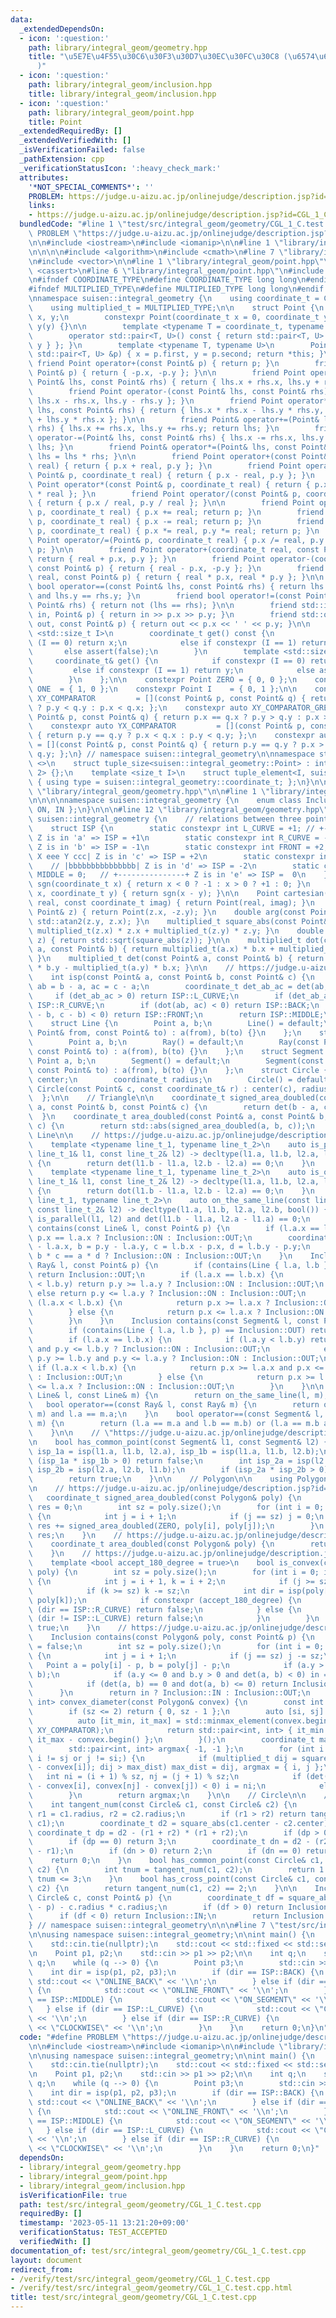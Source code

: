 ```yaml
---
data:
  _extendedDependsOn:
  - icon: ':question:'
    path: library/integral_geom/geometry.hpp
    title: "\u5E7E\u4F55\u30C6\u30F3\u30D7\u30EC\u30FC\u30C8 (\u6574\u6570\u5EA7\u6A19\
      )"
  - icon: ':question:'
    path: library/integral_geom/inclusion.hpp
    title: library/integral_geom/inclusion.hpp
  - icon: ':question:'
    path: library/integral_geom/point.hpp
    title: Point
  _extendedRequiredBy: []
  _extendedVerifiedWith: []
  _isVerificationFailed: false
  _pathExtension: cpp
  _verificationStatusIcon: ':heavy_check_mark:'
  attributes:
    '*NOT_SPECIAL_COMMENTS*': ''
    PROBLEM: https://judge.u-aizu.ac.jp/onlinejudge/description.jsp?id=CGL_1_C
    links:
    - https://judge.u-aizu.ac.jp/onlinejudge/description.jsp?id=CGL_1_C
  bundledCode: "#line 1 \"test/src/integral_geom/geometry/CGL_1_C.test.cpp\"\n#define\
    \ PROBLEM \"https://judge.u-aizu.ac.jp/onlinejudge/description.jsp?id=CGL_1_C\"\
    \n\n#include <iostream>\n#include <iomanip>\n\n#line 1 \"library/integral_geom/geometry.hpp\"\
    \n\n\n\n#include <algorithm>\n#include <cmath>\n#line 7 \"library/integral_geom/geometry.hpp\"\
    \n#include <vector>\n\n#line 1 \"library/integral_geom/point.hpp\"\n\n\n\n#include\
    \ <cassert>\n#line 6 \"library/integral_geom/point.hpp\"\n#include <utility>\n\
    \n#ifndef COORDINATE_TYPE\n#define COORDINATE_TYPE long long\n#endif // COORDINATE_TYPE\n\
    #ifndef MULTIPLIED_TYPE\n#define MULTIPLIED_TYPE long long\n#endif // MULTIPLIED_TYPE\n\
    \nnamespace suisen::integral_geometry {\n    using coordinate_t = COORDINATE_TYPE;\n\
    \    using multiplied_t = MULTIPLIED_TYPE;\n\n    struct Point {\n        coordinate_t\
    \ x, y;\n        constexpr Point(coordinate_t x = 0, coordinate_t y = 0) : x(x),\
    \ y(y) {}\n\n        template <typename T = coordinate_t, typename U = coordinate_t>\n\
    \        operator std::pair<T, U>() const { return std::pair<T, U> { T{ x }, U{\
    \ y } }; }\n        template <typename T, typename U>\n        Point& operator=(const\
    \ std::pair<T, U> &p) { x = p.first, y = p.second; return *this; }\n\n       \
    \ friend Point operator+(const Point& p) { return p; }\n        friend Point operator-(const\
    \ Point& p) { return { -p.x, -p.y }; }\n\n        friend Point operator+(const\
    \ Point& lhs, const Point& rhs) { return { lhs.x + rhs.x, lhs.y + rhs.y }; }\n\
    \        friend Point operator-(const Point& lhs, const Point& rhs) { return {\
    \ lhs.x - rhs.x, lhs.y - rhs.y }; }\n        friend Point operator*(const Point&\
    \ lhs, const Point& rhs) { return { lhs.x * rhs.x - lhs.y * rhs.y, lhs.x * rhs.y\
    \ + lhs.y * rhs.x }; }\n\n        friend Point& operator+=(Point& lhs, const Point&\
    \ rhs) { lhs.x += rhs.x, lhs.y += rhs.y; return lhs; }\n        friend Point&\
    \ operator-=(Point& lhs, const Point& rhs) { lhs.x -= rhs.x, lhs.y -= rhs.y; return\
    \ lhs; }\n        friend Point& operator*=(Point& lhs, const Point& rhs) { return\
    \ lhs = lhs * rhs; }\n\n        friend Point operator+(const Point& p, coordinate_t\
    \ real) { return { p.x + real, p.y }; }\n        friend Point operator-(const\
    \ Point& p, coordinate_t real) { return { p.x - real, p.y }; }\n        friend\
    \ Point operator*(const Point& p, coordinate_t real) { return { p.x * real, p.y\
    \ * real }; }\n        friend Point operator/(const Point& p, coordinate_t real)\
    \ { return { p.x / real, p.y / real }; }\n\n        friend Point operator+=(Point&\
    \ p, coordinate_t real) { p.x += real; return p; }\n        friend Point operator-=(Point&\
    \ p, coordinate_t real) { p.x -= real; return p; }\n        friend Point operator*=(Point&\
    \ p, coordinate_t real) { p.x *= real, p.y *= real; return p; }\n        friend\
    \ Point operator/=(Point& p, coordinate_t real) { p.x /= real, p.y /= real; return\
    \ p; }\n\n        friend Point operator+(coordinate_t real, const Point& p) {\
    \ return { real + p.x, p.y }; }\n        friend Point operator-(coordinate_t real,\
    \ const Point& p) { return { real - p.x, -p.y }; }\n        friend Point operator*(coordinate_t\
    \ real, const Point& p) { return { real * p.x, real * p.y }; }\n\n        friend\
    \ bool operator==(const Point& lhs, const Point& rhs) { return lhs.x == rhs.x\
    \ and lhs.y == rhs.y; }\n        friend bool operator!=(const Point& lhs, const\
    \ Point& rhs) { return not (lhs == rhs); }\n\n        friend std::istream& operator>>(std::istream&\
    \ in, Point& p) { return in >> p.x >> p.y; }\n        friend std::ostream& operator<<(std::ostream&\
    \ out, const Point& p) { return out << p.x << ' ' << p.y; }\n\n        template\
    \ <std::size_t I>\n        coordinate_t get() const {\n            if constexpr\
    \ (I == 0) return x;\n            else if constexpr (I == 1) return y;\n     \
    \       else assert(false);\n        }\n        template <std::size_t I>\n   \
    \     coordinate_t& get() {\n            if constexpr (I == 0) return x;\n   \
    \         else if constexpr (I == 1) return y;\n            else assert(false);\n\
    \        }\n    };\n\n    constexpr Point ZERO = { 0, 0 };\n    constexpr Point\
    \ ONE  = { 1, 0 };\n    constexpr Point I    = { 0, 1 };\n\n    constexpr auto\
    \ XY_COMPARATOR         = [](const Point& p, const Point& q) { return p.x == q.x\
    \ ? p.y < q.y : p.x < q.x; };\n    constexpr auto XY_COMPARATOR_GREATER = [](const\
    \ Point& p, const Point& q) { return p.x == q.x ? p.y > q.y : p.x > q.x; };\n\
    \    constexpr auto YX_COMPARATOR         = [](const Point& p, const Point& q)\
    \ { return p.y == q.y ? p.x < q.x : p.y < q.y; };\n    constexpr auto YX_COMPARATOR_GREATER\
    \ = [](const Point& p, const Point& q) { return p.y == q.y ? p.x > q.x : p.y >\
    \ q.y; };\n} // namespace suisen::integral_geometry\n\nnamespace std {\n    template\
    \ <>\n    struct tuple_size<suisen::integral_geometry::Point> : integral_constant<size_t,\
    \ 2> {};\n    template <size_t I>\n    struct tuple_element<I, suisen::integral_geometry::Point>\
    \ { using type = suisen::integral_geometry::coordinate_t; };\n}\n\n\n#line 10\
    \ \"library/integral_geom/geometry.hpp\"\n\n#line 1 \"library/integral_geom/inclusion.hpp\"\
    \n\n\n\nnamespace suisen::integral_geometry {\n    enum class Inclusion { OUT,\
    \ ON, IN };\n}\n\n\n#line 12 \"library/integral_geom/geometry.hpp\"\n\nnamespace\
    \ suisen::integral_geometry {\n    // relations between three points X, Y, Z.\n\
    \    struct ISP {\n        static constexpr int L_CURVE = +1; // +---------------+\
    \ Z is in 'a' => ISP = +1\n        static constexpr int R_CURVE = -1; // |aaaaaaaaaaaaaaa|\
    \ Z is in 'b' => ISP = -1\n        static constexpr int FRONT = +2;   // |ddd\
    \ X eee Y ccc| Z is in 'c' => ISP = +2\n        static constexpr int BACK = -2;\
    \    // |bbbbbbbbbbbbbbb| Z is in 'd' => ISP = -2\n        static constexpr int\
    \ MIDDLE = 0;   // +---------------+ Z is in 'e' => ISP =  0\n    };\n\n    int\
    \ sgn(coordinate_t x) { return x < 0 ? -1 : x > 0 ? +1 : 0; }\n    int compare(coordinate_t\
    \ x, coordinate_t y) { return sgn(x - y); }\n\n    Point cartesian(const coordinate_t\
    \ real, const coordinate_t imag) { return Point(real, imag); }\n    Point conj(const\
    \ Point& z) { return Point(z.x, -z.y); }\n    double arg(const Point& z) { return\
    \ std::atan2(z.y, z.x); }\n    multiplied_t square_abs(const Point& z) { return\
    \ multiplied_t(z.x) * z.x + multiplied_t(z.y) * z.y; }\n    double abs(const Point&\
    \ z) { return std::sqrt(square_abs(z)); }\n\n    multiplied_t dot(const Point&\
    \ a, const Point& b) { return multiplied_t(a.x) * b.x + multiplied_t(a.y) * b.y;\
    \ }\n    multiplied_t det(const Point& a, const Point& b) { return multiplied_t(a.x)\
    \ * b.y - multiplied_t(a.y) * b.x; }\n\n    // https://judge.u-aizu.ac.jp/onlinejudge/description.jsp?id=CGL_1_C\n\
    \    int isp(const Point& a, const Point& b, const Point& c) {\n        Point\
    \ ab = b - a, ac = c - a;\n        coordinate_t det_ab_ac = det(ab, ac);\n   \
    \     if (det_ab_ac > 0) return ISP::L_CURVE;\n        if (det_ab_ac < 0) return\
    \ ISP::R_CURVE;\n        if (dot(ab, ac) < 0) return ISP::BACK;\n        if (dot(a\
    \ - b, c - b) < 0) return ISP::FRONT;\n        return ISP::MIDDLE;\n    }\n\n\
    \    struct Line {\n        Point a, b;\n        Line() = default;\n        Line(const\
    \ Point& from, const Point& to) : a(from), b(to) {}\n    };\n    struct Ray {\n\
    \        Point a, b;\n        Ray() = default;\n        Ray(const Point& from,\
    \ const Point& to) : a(from), b(to) {}\n    };\n    struct Segment {\n       \
    \ Point a, b;\n        Segment() = default;\n        Segment(const Point& from,\
    \ const Point& to) : a(from), b(to) {}\n    };\n    struct Circle {\n        Point\
    \ center;\n        coordinate_t radius;\n        Circle() = default;\n       \
    \ Circle(const Point& c, const coordinate_t& r) : center(c), radius(r) {}\n  \
    \  };\n\n    // Triangle\n\n    coordinate_t signed_area_doubled(const Point&\
    \ a, const Point& b, const Point& c) {\n        return det(b - a, c - a);\n  \
    \  }\n    coordinate_t area_doubled(const Point& a, const Point& b, const Point&\
    \ c) {\n        return std::abs(signed_area_doubled(a, b, c));\n    }\n\n    //\
    \ Line\n\n    // https://judge.u-aizu.ac.jp/onlinejudge/description.jsp?id=CGL_2_A\n\
    \    template <typename line_t_1, typename line_t_2>\n    auto is_parallel(const\
    \ line_t_1& l1, const line_t_2& l2) -> decltype(l1.a, l1.b, l2.a, l2.b, bool())\
    \ {\n        return det(l1.b - l1.a, l2.b - l2.a) == 0;\n    }\n    // https://judge.u-aizu.ac.jp/onlinejudge/description.jsp?id=CGL_2_A\n\
    \    template <typename line_t_1, typename line_t_2>\n    auto is_orthogonal(const\
    \ line_t_1& l1, const line_t_2& l2) -> decltype(l1.a, l1.b, l2.a, l2.b, bool())\
    \ {\n        return dot(l1.b - l1.a, l2.b - l2.a) == 0;\n    }\n    template <typename\
    \ line_t_1, typename line_t_2>\n    auto on_the_same_line(const line_t_1& l1,\
    \ const line_t_2& l2) -> decltype(l1.a, l1.b, l2.a, l2.b, bool()) {\n        return\
    \ is_parallel(l1, l2) and det(l1.b - l1.a, l2.a - l1.a) == 0;\n    }\n\n    Inclusion\
    \ contains(const Line& l, const Point& p) {\n        if (l.a.x == l.b.x) return\
    \ p.x == l.a.x ? Inclusion::ON : Inclusion::OUT;\n        coordinate_t a = p.x\
    \ - l.a.x, b = p.y - l.a.y, c = l.b.x - p.x, d = l.b.y - p.y;\n        return\
    \ b * c == a * d ? Inclusion::ON : Inclusion::OUT;\n    }\n    Inclusion contains(const\
    \ Ray& l, const Point& p) {\n        if (contains(Line { l.a, l.b }, p) == Inclusion::OUT)\
    \ return Inclusion::OUT;\n        if (l.a.x == l.b.x) {\n            if (l.a.y\
    \ < l.b.y) return p.y >= l.a.y ? Inclusion::ON : Inclusion::OUT;\n           \
    \ else return p.y <= l.a.y ? Inclusion::ON : Inclusion::OUT;\n        } else if\
    \ (l.a.x < l.b.x) {\n            return p.x >= l.a.x ? Inclusion::ON : Inclusion::OUT;\n\
    \        } else {\n            return p.x <= l.a.x ? Inclusion::ON : Inclusion::OUT;\n\
    \        }\n    }\n    Inclusion contains(const Segment& l, const Point& p) {\n\
    \        if (contains(Line { l.a, l.b }, p) == Inclusion::OUT) return Inclusion::OUT;\n\
    \        if (l.a.x == l.b.x) {\n            if (l.a.y < l.b.y) return p.y >= l.a.y\
    \ and p.y <= l.b.y ? Inclusion::ON : Inclusion::OUT;\n            else return\
    \ p.y >= l.b.y and p.y <= l.a.y ? Inclusion::ON : Inclusion::OUT;\n        } else\
    \ if (l.a.x < l.b.x) {\n            return p.x >= l.a.x and p.x <= l.b.x ? Inclusion::ON\
    \ : Inclusion::OUT;\n        } else {\n            return p.x >= l.b.x and p.x\
    \ <= l.a.x ? Inclusion::ON : Inclusion::OUT;\n        }\n    }\n\n    bool operator==(const\
    \ Line& l, const Line& m) {\n        return on_the_same_line(l, m);\n    }\n \
    \   bool operator==(const Ray& l, const Ray& m) {\n        return on_the_same_line(l,\
    \ m) and l.a == m.a;\n    }\n    bool operator==(const Segment& l, const Segment&\
    \ m) {\n        return (l.a == m.a and l.b == m.b) or (l.a == m.b and l.b == m.a);\n\
    \    }\n\n    // \"https://judge.u-aizu.ac.jp/onlinejudge/description.jsp?id=CGL_2_B\"\
    \n    bool has_common_point(const Segment& l1, const Segment& l2) {\n        int\
    \ isp_1a = isp(l1.a, l1.b, l2.a), isp_1b = isp(l1.a, l1.b, l2.b);\n        if\
    \ (isp_1a * isp_1b > 0) return false;\n        int isp_2a = isp(l2.a, l2.b, l1.a),\
    \ isp_2b = isp(l2.a, l2.b, l1.b);\n        if (isp_2a * isp_2b > 0) return false;\n\
    \        return true;\n    }\n\n    // Polygon\n\n    using Polygon = std::vector<Point>;\n\
    \n    // https://judge.u-aizu.ac.jp/onlinejudge/description.jsp?id=CGL_3_A\n \
    \   coordinate_t signed_area_doubled(const Polygon& poly) {\n        coordinate_t\
    \ res = 0;\n        int sz = poly.size();\n        for (int i = 0; i < sz; ++i)\
    \ {\n            int j = i + 1;\n            if (j == sz) j = 0;\n           \
    \ res += signed_area_doubled(ZERO, poly[i], poly[j]);\n        }\n        return\
    \ res;\n    }\n    // https://judge.u-aizu.ac.jp/onlinejudge/description.jsp?id=CGL_3_A\n\
    \    coordinate_t area_doubled(const Polygon& poly) {\n        return std::abs(signed_area_doubled(poly));\n\
    \    }\n    // https://judge.u-aizu.ac.jp/onlinejudge/description.jsp?id=CGL_3_B\n\
    \    template <bool accept_180_degree = true>\n    bool is_convex(const Polygon&\
    \ poly) {\n        int sz = poly.size();\n        for (int i = 0; i < sz; ++i)\
    \ {\n            int j = i + 1, k = i + 2;\n            if (j >= sz) j -= sz;\n\
    \            if (k >= sz) k -= sz;\n            int dir = isp(poly[i], poly[j],\
    \ poly[k]);\n            if constexpr (accept_180_degree) {\n                if\
    \ (dir == ISP::R_CURVE) return false;\n            } else {\n                if\
    \ (dir != ISP::L_CURVE) return false;\n            }\n        }\n        return\
    \ true;\n    }\n    // https://judge.u-aizu.ac.jp/onlinejudge/description.jsp?id=CGL_3_C\n\
    \    Inclusion contains(const Polygon& poly, const Point& p) {\n        bool in\
    \ = false;\n        int sz = poly.size();\n        for (int i = 0; i < sz; ++i)\
    \ {\n            int j = i + 1;\n            if (j == sz) j -= sz;\n         \
    \   Point a = poly[i] - p, b = poly[j] - p;\n            if (a.y > b.y) std::swap(a,\
    \ b);\n            if (a.y <= 0 and b.y > 0 and det(a, b) < 0) in = not in;\n\
    \            if (det(a, b) == 0 and dot(a, b) <= 0) return Inclusion::ON;\n  \
    \      }\n        return in ? Inclusion::IN : Inclusion::OUT;\n    }\n\n    std::pair<int,\
    \ int> convex_diameter(const Polygon& convex) {\n        const int sz = convex.size();\n\
    \        if (sz <= 2) return { 0, sz - 1 };\n        auto [si, sj] = [&]{\n  \
    \          auto [it_min, it_max] = std::minmax_element(convex.begin(), convex.end(),\
    \ XY_COMPARATOR);\n            return std::pair<int, int> { it_min - convex.begin(),\
    \ it_max - convex.begin() };\n        }();\n        coordinate_t max_dist = -1;\n\
    \        std::pair<int, int> argmax{ -1, -1 };\n        for (int i = si, j = sj;\
    \ i != sj or j != si;) {\n            if (multiplied_t dij = square_abs(convex[j]\
    \ - convex[i]); dij > max_dist) max_dist = dij, argmax = { i, j };\n         \
    \   int ni = (i + 1) % sz, nj = (j + 1) % sz;\n            if (det(convex[ni]\
    \ - convex[i], convex[nj] - convex[j]) < 0) i = ni;\n            else j = nj;\n\
    \        }\n        return argmax;\n    }\n\n    // Circle\n\n    // https://judge.u-aizu.ac.jp/onlinejudge/description.jsp?id=CGL_7_A\n\
    \    int tangent_num(const Circle& c1, const Circle& c2) {\n        coordinate_t\
    \ r1 = c1.radius, r2 = c2.radius;\n        if (r1 > r2) return tangent_num(c2,\
    \ c1);\n        coordinate_t d2 = square_abs(c1.center - c2.center);\n       \
    \ coordinate_t dp = d2 - (r1 + r2) * (r1 + r2);\n        if (dp > 0) return 4;\n\
    \        if (dp == 0) return 3;\n        coordinate_t dn = d2 - (r2 - r1) * (r2\
    \ - r1);\n        if (dn > 0) return 2;\n        if (dn == 0) return 1;\n    \
    \    return 0;\n    }\n    bool has_common_point(const Circle& c1, const Circle&\
    \ c2) {\n        int tnum = tangent_num(c1, c2);\n        return 1 <= tnum and\
    \ tnum <= 3;\n    }\n    bool has_cross_point(const Circle& c1, const Circle&\
    \ c2) {\n        return tangent_num(c1, c2) == 2;\n    }\n\n    Inclusion contains(const\
    \ Circle& c, const Point& p) {\n        coordinate_t df = square_abs(c.center\
    \ - p) - c.radius * c.radius;\n        if (df > 0) return Inclusion::OUT;\n  \
    \      if (df < 0) return Inclusion::IN;\n        return Inclusion::ON;\n    }\n\
    } // namespace suisen::integral_geometry\n\n\n#line 7 \"test/src/integral_geom/geometry/CGL_1_C.test.cpp\"\
    \n\nusing namespace suisen::integral_geometry;\n\nint main() {\n    std::ios::sync_with_stdio(false);\n\
    \    std::cin.tie(nullptr);\n    std::cout << std::fixed << std::setprecision(20);\n\
    \n    Point p1, p2;\n    std::cin >> p1 >> p2;\n\n    int q;\n    std::cin >>\
    \ q;\n    while (q --> 0) {\n        Point p3;\n        std::cin >> p3;\n    \
    \    int dir = isp(p1, p2, p3);\n        if (dir == ISP::BACK) {\n           \
    \ std::cout << \"ONLINE_BACK\" << '\\n';\n        } else if (dir == ISP::FRONT)\
    \ {\n            std::cout << \"ONLINE_FRONT\" << '\\n';\n        } else if (dir\
    \ == ISP::MIDDLE) {\n            std::cout << \"ON_SEGMENT\" << '\\n';\n     \
    \   } else if (dir == ISP::L_CURVE) {\n            std::cout << \"COUNTER_CLOCKWISE\"\
    \ << '\\n';\n        } else if (dir == ISP::R_CURVE) {\n            std::cout\
    \ << \"CLOCKWISE\" << '\\n';\n        }\n    }\n    return 0;\n}\n"
  code: "#define PROBLEM \"https://judge.u-aizu.ac.jp/onlinejudge/description.jsp?id=CGL_1_C\"\
    \n\n#include <iostream>\n#include <iomanip>\n\n#include \"library/integral_geom/geometry.hpp\"\
    \n\nusing namespace suisen::integral_geometry;\n\nint main() {\n    std::ios::sync_with_stdio(false);\n\
    \    std::cin.tie(nullptr);\n    std::cout << std::fixed << std::setprecision(20);\n\
    \n    Point p1, p2;\n    std::cin >> p1 >> p2;\n\n    int q;\n    std::cin >>\
    \ q;\n    while (q --> 0) {\n        Point p3;\n        std::cin >> p3;\n    \
    \    int dir = isp(p1, p2, p3);\n        if (dir == ISP::BACK) {\n           \
    \ std::cout << \"ONLINE_BACK\" << '\\n';\n        } else if (dir == ISP::FRONT)\
    \ {\n            std::cout << \"ONLINE_FRONT\" << '\\n';\n        } else if (dir\
    \ == ISP::MIDDLE) {\n            std::cout << \"ON_SEGMENT\" << '\\n';\n     \
    \   } else if (dir == ISP::L_CURVE) {\n            std::cout << \"COUNTER_CLOCKWISE\"\
    \ << '\\n';\n        } else if (dir == ISP::R_CURVE) {\n            std::cout\
    \ << \"CLOCKWISE\" << '\\n';\n        }\n    }\n    return 0;\n}"
  dependsOn:
  - library/integral_geom/geometry.hpp
  - library/integral_geom/point.hpp
  - library/integral_geom/inclusion.hpp
  isVerificationFile: true
  path: test/src/integral_geom/geometry/CGL_1_C.test.cpp
  requiredBy: []
  timestamp: '2023-05-11 13:21:20+09:00'
  verificationStatus: TEST_ACCEPTED
  verifiedWith: []
documentation_of: test/src/integral_geom/geometry/CGL_1_C.test.cpp
layout: document
redirect_from:
- /verify/test/src/integral_geom/geometry/CGL_1_C.test.cpp
- /verify/test/src/integral_geom/geometry/CGL_1_C.test.cpp.html
title: test/src/integral_geom/geometry/CGL_1_C.test.cpp
---
```

